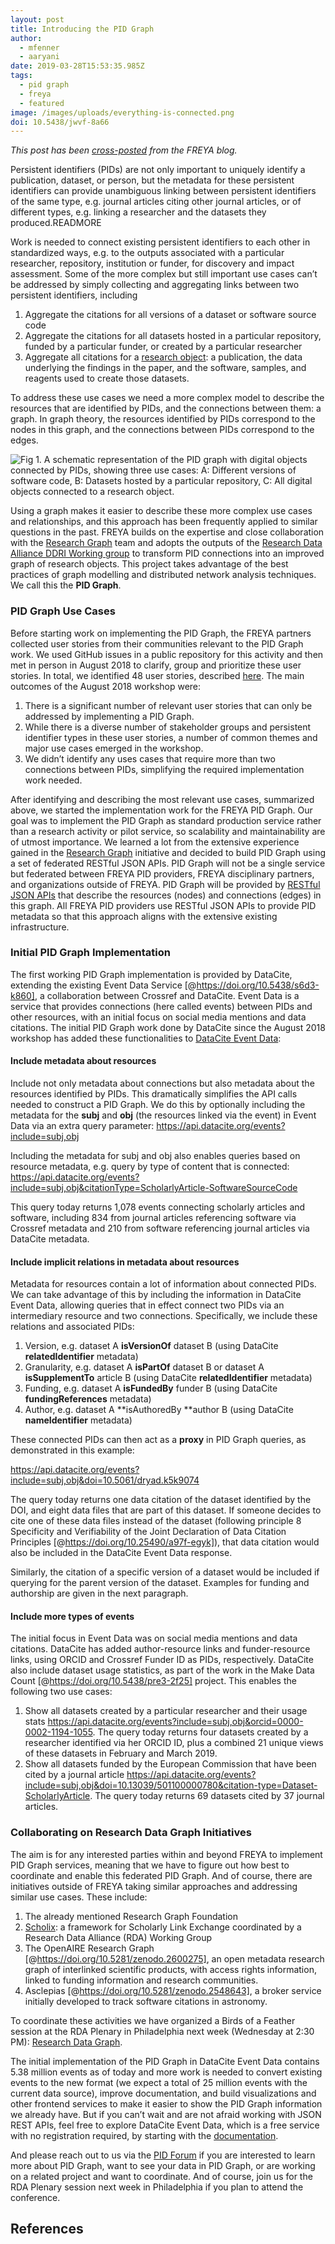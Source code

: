 ```yaml
---
layout: post
title: Introducing the PID Graph
author:
  - mfenner
  - aaryani
date: 2019-03-28T15:53:35.985Z
tags:
  - pid graph
  - freya
  - featured
image: /images/uploads/everything-is-connected.png
doi: 10.5438/jwvf-8a66
---
```


*This post has been [cross-posted](https://www.project-freya.eu/en/blogs/blogs/the-pid-graph) from the FREYA blog.*

Persistent identifiers (PIDs) are not only important to uniquely identify a publication, dataset, or person, but the metadata for these persistent identifiers can provide unambiguous linking between persistent identifiers of the same type, e.g. journal articles citing other journal articles, or of different types, e.g. linking a researcher and the datasets they produced.READMORE

Work is needed to connect existing persistent identifiers to each other in standardized ways, e.g. to the outputs associated with a particular researcher, repository, institution or funder, for discovery and impact assessment. Some of the more complex but still important use cases can’t be addressed by simply collecting and aggregating links between two persistent identifiers, including

1. Aggregate the citations for all versions of a dataset or software source code
2. Aggregate the citations for all datasets hosted in a particular repository, funded by a particular funder, or created by a particular researcher
3. Aggregate all citations for a [research object](http://www.researchobject.org/): a publication, the data underlying the findings in the paper, and the software, samples, and reagents used to create those datasets.

To address these use cases we need a more complex model to describe the resources that are identified by PIDs, and the connections between them: a graph. In graph theory, the resources identified by PIDs correspond to the nodes in this graph, and the connections between PIDs correspond to the edges.

![Fig 1. A schematic representation of the PID graph with digital objects connected by PIDs, showing three use cases: A: Different versions of software code, B: Datasets hosted by a particular repository, C: All digital objects connected to a research object.](/images/uploads/pid_graph_image.png)

Using a graph makes it easier to describe these more complex use cases and relationships, and this approach has been frequently applied to similar questions in the past. FREYA builds on the expertise and close collaboration with the [Research Graph](http://researchgraph.org/) team and adopts the outputs of the [Research Data Alliance DDRI Working group](https://www.rd-alliance.org/groups/data-description-registry-interoperability.html) to transform PID connections into an improved graph of research objects. This project takes advantage of the best practices of graph modelling and distributed network analysis techniques. We call this the **PID Graph**.

### PID Graph Use Cases

Before starting work on implementing the PID Graph, the FREYA partners collected user stories from their communities relevant to the PID Graph work. We used GitHub issues in a public repository for this activity and then met in person in August 2018 to clarify, group and prioritize these user stories. In total, we identified 48 user stories, described [here](https://github.com/datacite/freya/issues?utf8=%E2%9C%93&q=is%3Aissue+is%3Aopen+label%3A%22PID+Graph%22++label%3A%22user+story%22+). The main outcomes of the August 2018 workshop were:

1. There is a significant number of relevant user stories that can only be addressed by implementing a PID Graph.
2. While there is a diverse number of stakeholder groups and persistent identifier types in these user stories, a number of common themes and major use cases emerged in the workshop.
3. We didn’t identify any uses cases that require more than two connections between PIDs, simplifying the required implementation work needed.

After identifying and describing the most relevant use cases, summarized  above, we started the implementation work for the FREYA PID Graph. Our goal was to implement the PID Graph as standard production service rather than a research activity or pilot service, so scalability and maintainability are of utmost importance. We learned a lot from the extensive experience gained in the [Research Graph](http://researchgraph.org/) initiative  and decided to build PID Graph using a set of federated RESTful JSON APIs. PID Graph will not be a single service but federated between FREYA PID providers, FREYA disciplinary partners, and organizations outside of FREYA. PID Graph will be provided by [RESTful JSON APIs](https://restfulapi.net/) that describe the resources (nodes) and connections (edges) in this graph. All FREYA PID providers use RESTful JSON APIs to provide PID metadata so that this approach aligns with the extensive existing infrastructure.

### Initial PID Graph Implementation

The first working PID Graph implementation is provided by DataCite, extending the existing Event Data Service [@https://doi.org/10.5438/s6d3-k860], a collaboration between Crossref and DataCite. Event Data is a service that provides connections (here called events) between PIDs and other resources, with an initial focus on social media mentions and data citations. The initial PID Graph work done by DataCite since the August 2018 workshop has added these functionalities to [DataCite Event Data](https://datacite.org/eventdata.html):

#### Include metadata about resources

Include not only metadata about connections but also metadata about the resources identified by PIDs. This dramatically simplifies the API calls needed to construct a PID Graph. We do this by optionally including the metadata for the **subj** and **obj** (the resources linked via the event) in Event Data via an extra query parameter: <https://api.datacite.org/events?include=subj,obj> 

Including the metadata for subj and obj also enables queries based on resource metadata, e.g. query by type of content that is connected: <https://api.datacite.org/events?include=subj,obj&citationType=ScholarlyArticle-SoftwareSourceCode>

This query today returns 1,078 events connecting scholarly articles and software, including 834 from journal articles referencing software via Crossref metadata and 210 from software referencing journal articles via DataCite metadata.

#### Include implicit relations in metadata about resources

Metadata for resources contain a lot of information about connected PIDs. We can take advantage of this by including the information in DataCite Event Data, allowing queries that in effect connect two PIDs via an intermediary resource and two connections. Specifically, we include these relations and associated PIDs:

1. Version, e.g. dataset A **isVersionOf** dataset B (using DataCite **relatedIdentifier** metadata)
2. Granularity, e.g. dataset A **isPartOf** dataset B or dataset A **isSupplementTo** article B (using DataCite **relatedIdentifier** metadata)
3. Funding, e.g. dataset A **isFundedBy** funder B (using DataCite **fundingReferences** metadata)
4. Author, e.g. dataset A **isAuthoredBy **author B (using DataCite **nameIdentifier** metadata)

These connected PIDs can then act as a **proxy** in PID Graph queries, as demonstrated in this example:

<https://api.datacite.org/events?include=subj,obj&doi=10.5061/dryad.k5k9074>

The query today returns one data citation of the dataset identified by the DOI, and eight data files that are part of this dataset. If someone decides to cite one of these data files instead of the dataset (following principle 8 Specificity and Verifiability of the Joint Declaration of Data Citation Principles [@https://doi.org/10.25490/a97f-egyk]), that data citation would also be included in the DataCite Event Data response. 

Similarly, the citation of a specific version of a dataset would be included if querying for the parent version of the dataset. Examples for funding and authorship are given in the next paragraph.  

#### Include more types of events

The initial focus in Event Data was on social media mentions and data citations. DataCite has added author-resource links and funder-resource links, using ORCID and Crossref Funder ID as PIDs, respectively. DataCite also include dataset usage statistics, as part of the work in the Make Data Count [@https://doi.org/10.5438/pre3-2f25] project. This enables the following two use cases:

1. Show all datasets created by a particular researcher and their usage stats <https://api.datacite.org/events?include=subj,obj&orcid=0000-0002-1194-1055>. The query today returns four datasets created by a researcher identified via her ORCID ID, plus a combined 21 unique views of these datasets in February and March 2019.
2. Show all datasets funded by the European Commission that have been cited by a journal article <https://api.datacite.org/events?include=subj,obj&doi=10.13039/501100000780&citation-type=Dataset-ScholarlyArticle>. The query today returns 69 datasets cited by 37 journal articles.

### Collaborating on Research Data Graph Initiatives

The aim is for any interested parties within and beyond FREYA to implement PID Graph services, meaning that we have to figure out how best to coordinate and enable this federated PID Graph. And of course, there are initiatives outside of FREYA taking similar approaches and addressing similar use cases. These include:

1. The already mentioned Research Graph Foundation
2. [Scholix](http://www.scholix.org/): a framework for Scholarly Link Exchange coordinated by a Research Data Alliance (RDA) Working Group
3. The OpenAIRE Research Graph [@https://doi.org/10.5281/zenodo.2600275], an open metadata research graph of interlinked scientific products, with access rights information, linked to funding information and research communities.
4. Asclepias [@https://doi.org/10.5281/zenodo.2548643], a broker service initially developed to track software citations in astronomy.

To coordinate these activities we have organized a Birds of a Feather session at the RDA Plenary in Philadelphia next week (Wednesday at 2:30 PM): [Research Data Graph](https://rd-alliance.org/bof-Research-Data-Graph-RDA-13th-Plenary-meeting).

The initial implementation of the PID Graph in DataCite Event Data contains 5.38 million events as of today and more work is needed to convert existing events to the new format (we expect a total of 25 million events with the current data source), improve documentation, and build visualizations and other frontend services to make it easier to show the PID Graph information we already have. But if you can’t wait and are not afraid working with JSON REST APIs, feel free to explore DataCite Event Data, which is a free service with no registration required, by starting with the [documentation](https://support.datacite.org/docs/eventdata-guide). 

And please reach out to us via the [PID Forum](https://www.pidforum.org) if you are interested to learn more about PID Graph, want to see your data in PID Graph, or are working on a related project and want to coordinate. And of course, join us for the RDA Plenary session next week in Philadelphia if you plan to attend the conference.

## References
